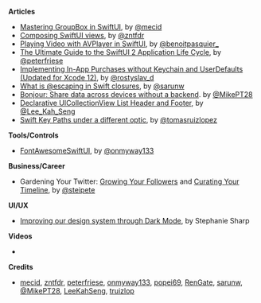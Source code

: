 
**Articles**

* [Mastering GroupBox in SwiftUI](https://swiftwithmajid.com/2020/10/15/mastering-groupbox-in-swiftui/), by [@mecid](https://twitter.com/mecid)
* [Composing SwiftUI views](https://fivestars.blog/swiftui/design-system-composing-views.html), by [@zntfdr](https://twitter.com/zntfdr)
* [Playing Video with AVPlayer in SwiftUI](https://benoitpasquier.com/playing-video-avplayer-swiftui/), by [@benoitpasquier_](https://twitter.com/benoitpasquier_)
* [The Ultimate Guide to the SwiftUI 2 Application Life Cycle](https://peterfriese.dev/ultimate-guide-to-swiftui2-application-lifecycle/), by [@peterfriese](https://twitter.com/peterfriese)
* [Implementing In-App Purchases without Keychain and UserDefaults (Updated for Xcode 12)](https://medium.com/@rdovhaliuk/implementing-in-app-purchases-without-keychain-and-userdefaults-52a43c0f76e8), by [@rostyslav_d](https://twitter.com/rostyslav_d)
* [What is @escaping in Swift closures](https://sarunw.com/posts/what-is-escaping-in-swift-closures/), by [@sarunw](https://twitter.com/sarunw)
* [Bonjour: Share data across devices without a backend](https://medium.com/@mpesate/bonjour-share-data-across-devices-without-a-backend-36faee520e14?source=friends_link&sk=be6cb221d6f17d53699b4955edabee86). by [@MikePT28](https://twitter.com/mikept28)
* [Declarative UICollectionView List Header and Footer](https://swiftsenpai.com/development/declarative-list-header-footer/), by [@Lee_Kah_Seng](https://twitter.com/Lee_Kah_Seng)
* [Swift Key Paths under a different optic](https://www.47deg.com/blog/keypaths-optics/), by [@tomasruizlopez](https://twitter.com/tomasruizlopez)

**Tools/Controls**

* [FontAwesomeSwiftUI](https://github.com/onmyway133/FontAwesomeSwiftUI), by [@onmyway133](https://twitter.com/onmyway133)

**Business/Career**

* Gardening Your Twitter: [Growing Your Followers](https://steipete.com/posts/growing-your-twitter-followers/) and [Curating Your Timeline](https://steipete.com/posts/curating-your-twitter-timeline/), by [@steipete](https://twitter.com/steipete)

**UI/UX**

* [Improving our design system through Dark Mode](https://codeascraft.com/2020/10/21/improving-our-design-system-through-dark-mode/), by Stephanie Sharp

**Videos**

* 

**Credits**

* [mecid](https://github.com/mecid), [zntfdr](https://github.com/zntfdr), [peterfriese](https://github.com/peterfriese), [onmyway133](https://github.com/onmyway133), [popei69](https://github.com/popei69), [RenGate](https://github.com/rengate), [sarunw](https://github.com/sarunw), [@MikePT28](https://github.com/MikePT28), [LeeKahSeng](https://github.com/LeeKahSeng), [truizlop](https://github.com/truizlop)
